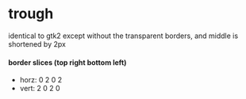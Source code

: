 # trough

identical to gtk2 except without the transparent borders, and middle is shortened by 2px

#### border slices (top right bottom left)
* horz: 0 2 0 2
* vert: 2 0 2 0
